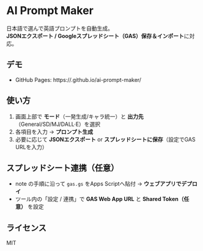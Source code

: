 # AI Prompt Maker

日本語で選んで英語プロンプトを自動生成。  
**JSONエクスポート / Googleスプレッドシート（GAS）保存＆インポート**に対応。

## デモ
- GitHub Pages: https://<yourname>.github.io/ai-prompt-maker/

## 使い方
1. 画面上部で **モード**（一発生成/キャラ統一）と **出力先**（General/SD/MJ/DALL·E）を選択  
2. 各項目を入力 → **プロンプト生成**  
3. 必要に応じて **JSONエクスポート** or **スプレッドシートに保存**（設定でGAS URLを入力）

## スプレッドシート連携（任意）
- note の手順に沿って `gas.gs` をApps Scriptへ貼付 → **ウェブアプリでデプロイ**  
- ツール内の「設定 / 連携」で **GAS Web App URL** と **Shared Token（任意）** を設定

## ライセンス
MIT
